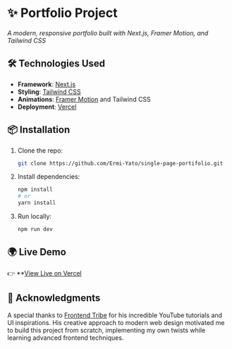 # ✨ Portfolio Project
*A modern, responsive portfolio built with Next.js, Framer Motion, and Tailwind CSS*  

## 🛠️ Technologies Used
- **Framework**: [Next.js](https://nextjs.org/)  
- **Styling**: [Tailwind CSS](https://tailwindcss.com/)  
- **Animations**: [Framer Motion](https://www.framer.com/motion/) and Tailwind CSS
- **Deployment**: [Vercel](https://vercel.com)  

## 📦 Installation
1. Clone the repo:  
   ```bash
   git clone https://github.com/Ermi-Yato/single-page-portifolio.git
   ```  
2. Install dependencies:  
   ```bash
   npm install
   # or
   yarn install
   ```  
3. Run locally:  
   ```bash
   npm run dev
   ```  

## 🌍 Live Demo
👉 **[View Live on Vercel](https://nextjs-portifolio-sooty.vercel.app/)

## 🙏 Acknowledgments
A special thanks to [Frontend Tribe](https://www.youtube.com/@frontend-tribe) for his incredible YouTube tutorials and UI inspirations. His creative approach to modern web design motivated me to build this project from scratch, implementing my own twists while learning advanced frontend techniques.

